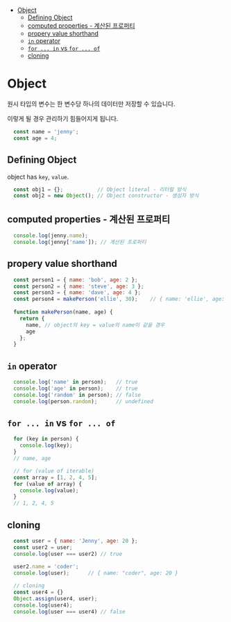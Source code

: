 - [Object](#object)
  - [Defining Object](#defining-object)
  - [computed properties - 계산된 프로퍼티](#computed-properties---계산된-프로퍼티)
  - [propery value shorthand](#propery-value-shorthand)
  - [`in` operator](#in-operator)
  - [`for ... in` vs `for ... of`](#for--in-vs-for--of)
  - [cloning](#cloning)

# Object

원시 타입의 변수는 한 변수당 하나의 데이터만 저장할 수 있습니다.

이렇게 될 경우 관리하기 힘들어지게 됩니다. 

``` js
  const name = 'jenny';
  const age = 4;
```

## Defining Object
object has `key`, `value`.

``` js
  const obj1 = {};           // Object literal - 리터럴 방식
  const obj2 = new Object(); // Object constructor - 생성자 방식
```

## computed properties - 계산된 프로퍼티

``` js
  console.log(jenny.name);    
  console.log(jenny['name']); // 계산된 프로퍼티
```

## propery value shorthand

``` js
  const person1 = { name: 'bob', age: 2 };
  const person2 = { name: 'steve', age: 3 };
  const person3 = { name: 'dave', age: 4 };
  const person4 = makePerson('ellie', 30);    // { name: 'ellie', age: 30 }
  
  function makePerson(name, age) {
    return {
      name, // object의 key = value의 name이 같을 경우 
      age
    };
  } 
```

## `in` operator

``` js
  console.log('name' in person);   // true
  console.log('age' in person);    // true
  console.log('random' in person); // false
  console.log(person.random);      // undefined
```

## `for ... in` vs `for ... of`

``` js
  for (key in person) {
    console.log(key);
  }
  // name, age
```
``` js
  // for (value of iterable)
  const array = [1, 2, 4, 5];
  for (value of array) {
    console.log(value);
  }
  // 1, 2, 4, 5
```

## cloning
``` js
  const user = { name: 'Jenny', age: 20 };
  const user2 = user;
  console.log(user === user2) // true
  
  user2.name = 'coder';
  console.log(user);      // { name: "coder", age: 20 }
```
``` js
  // cloning
  const user4 = {}
  Object.assign(user4, user);
  console.log(user4);
  console.log(user === user4) // false
```
